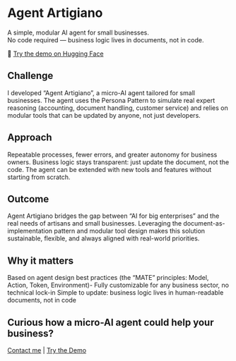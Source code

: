 # Agent Artigiano

A simple, modular AI agent for small businesses.  
No code required — business logic lives in documents, not in code.

🔗 [Try the demo on Hugging Face](https://huggingface.co/spaces/virginialevy/artigiano-smart)

## Challenge
I developed “Agent Artigiano”, a micro-AI agent tailored for small businesses. The agent uses the Persona Pattern to simulate real expert reasoning (accounting, document handling, customer service) and relies on modular tools that can be updated by anyone, not just developers.

## Approach
Repeatable processes, fewer errors, and greater autonomy for business owners. Business logic stays transparent: just update the document, not the code. The agent can be extended with new tools and features without starting from scratch.

## Outcome
Agent Artigiano bridges the gap between “AI for big enterprises” and the real needs of artisans and small businesses. Leveraging the document-as-implementation pattern and modular tool design makes this solution sustainable, flexible, and always aligned with real-world priorities.

## Why it matters

Based on agent design best practices (the “MATE” principles: Model, Action, Token, Environment)-
Fully customizable for any business sector, no technical lock-in
Simple to update: business logic lives in human-readable documents, not in code

## Curious how a micro-AI agent could help your business? 
[Contact me](https://www.linkedin.com/in/virginia-levy-abulafia/) | [Try the Demo](https://huggingface.co/spaces/virginialevy/artigiano-smart)
